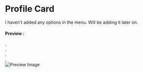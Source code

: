 # Profile Card
  
I haven't added any options in the menu. Will be adding it later on.  
  
#### Preview : 
.  
.  
.  
.  
![Preview Image](https://user-images.githubusercontent.com/32680794/85199061-6ee88b00-b30a-11ea-9b2d-7a149ecf4468.png)
